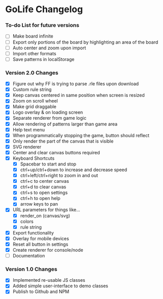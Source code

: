 
# GoLife Changelog

### To-do List for future versions

 - [ ] Make board infinite
 - [ ] Export only portions of the board by highlighting an area of the board
 - [ ] Auto center and zoom upon import
 - [ ] Import other formats
 - [ ] Save patterns in localStorage

### Version 2.0 Changes

 - [x] Figure out why FF is trying to parse .rle files upon download
 - [x] Custom rule string
 - [x] Keep canvas centered in same position when screen is resized
 - [x] Zoom on scroll wheel
 - [x] Make grid draggable
 - [x] Logo overlay & on loading screen
 - [x] Separate renderer from game logic
 - [x] Allow rendering of patterns larger than game area
 - [x] Help text menu
 - [x] When programmatically stopping the game, button should reflect
 - [x] Only render the part of the canvas that is visible
 - [x] SVG renderer
 - [x] Center and clear canvas buttons required
 - [x] Keyboard Shortcuts
	- [x] Spacebar to start and stop
	- [x] ctrl+up/ctrl+down to increase and decrease speed
	- [x] ctrl+left/ctrl+right to zoom in and out
	- [x] ctrl+c to center canvas
	- [x] ctrl+d to clear canvas
	- [x] ctrl+s to open settings
	- [x] ctrl+h to open help
	- [x] arrow keys to pan
 - [x] URL parameters for things like...
	- [x] render_on (canvas/svg)
	- [x] colors
	- [x] rule string
 - [x] Export functionality
 - [x] Overlay for mobile devices
 - [x] Reset all button in settings
 - [x] Create renderer for console/node
 - [ ] Documentation

### Version 1.0 Changes

 - [x] Implemented re-usable JS classes
 - [x] Added simple user-interface to demo classes
 - [x] Publish to Github and NPM
